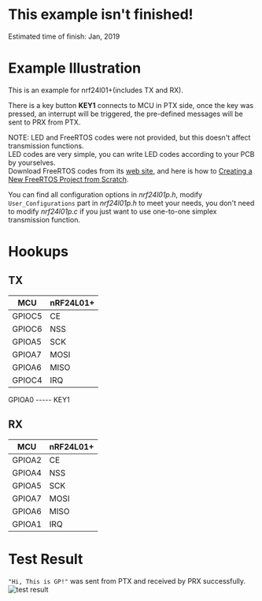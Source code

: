 # This example isn't finished!
Estimated time of finish: Jan, 2019

# Example Illustration
This is an example for nrf24l01+(includes TX and RX).

There is a key button **KEY1** connects to MCU in PTX side, once the key was pressed, an interrupt will be triggered, the pre-defined messages will be sent to PRX from PTX.

NOTE: LED and FreeRTOS codes were not provided, but this doesn't affect transmission functions. <br>
LED codes are very simple, you can write LED codes according to your PCB by yourselves.<br>
Download FreeRTOS codes from its [web site](www.freertos.org), and here is how to [Creating a New FreeRTOS Project from Scratch](http://blog.leanote.com/post/glennpallad/fa0dbe25ed28).

You can find all configuration options in *nrf24l01p.h*, modify `User_Configurations` part in *nrf24l01p.h* to meet your needs, you don't need to modify *nrf24l01p.c* if you just want to use one-to-one simplex transmission function.

# Hookups
## TX
| MCU | nRF24L01+ |
| ------ | ------ |
| GPIOC5 | CE |
| GPIOC6 | NSS |
| GPIOA5 | SCK |
| GPIOA7 | MOSI |
| GPIOA6 | MISO |
| GPIOC4 | IRQ |

GPIOA0 ----- KEY1

## RX
| MCU | nRF24L01+ |
| ------ | ------ |
| GPIOA2 | CE |
| GPIOA4 | NSS |
| GPIOA5 | SCK |
| GPIOA7 | MOSI |
| GPIOA6 | MISO |
| GPIOA1 | IRQ |

# Test Result
`"Hi, This is GP!"` was sent from PTX and received by PRX successfully.<br>
![test result](https://image.ibb.co/dmEbEp/TIM_20180911213332.png)

